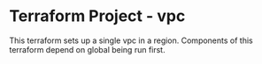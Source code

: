 # Terraform Project - vpc

This terraform sets up a single vpc in a region.  Components of this terraform depend on global being run first.

